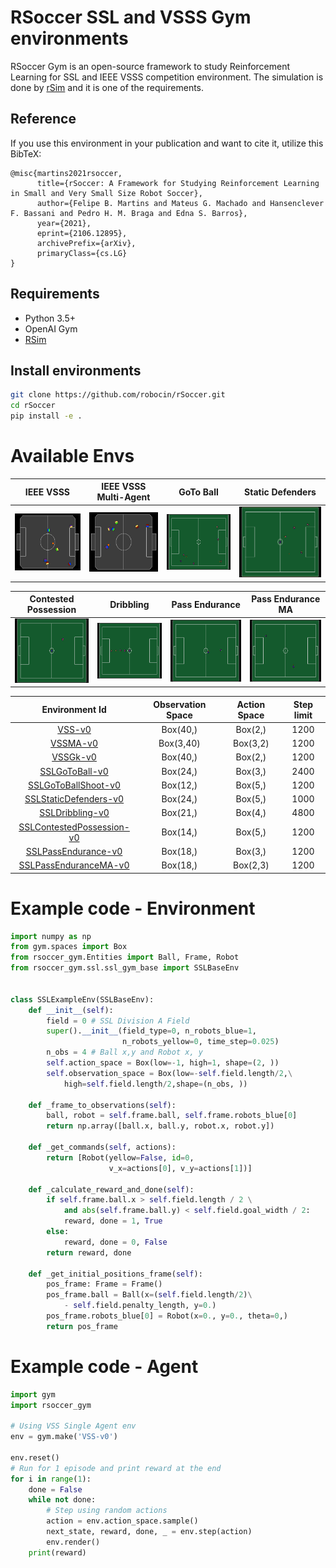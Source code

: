 # RSoccer SSL and VSSS Gym environments

RSoccer Gym is an open-source framework to study Reinforcement Learning for SSL and IEEE VSSS competition environment. The simulation is done by [rSim](https://github.com/robocin/rsim) and it is one of the requirements.

## Reference

If you use this environment in your publication and want to cite it, utilize this BibTeX:

```
@misc{martins2021rsoccer,
      title={rSoccer: A Framework for Studying Reinforcement Learning in Small and Very Small Size Robot Soccer}, 
      author={Felipe B. Martins and Mateus G. Machado and Hansenclever F. Bassani and Pedro H. M. Braga and Edna S. Barros},
      year={2021},
      eprint={2106.12895},
      archivePrefix={arXiv},
      primaryClass={cs.LG}
}
```

## Requirements
- Python 3.5+
- OpenAI Gym
- [RSim](https://github.com/robocin/rSim)
## Install environments

```bash
git clone https://github.com/robocin/rSoccer.git
cd rSoccer
pip install -e .
```

# Available Envs

IEEE VSSS                  |  IEEE VSSS Multi-Agent    |        GoTo Ball          | Static Defenders          |
:-------------------------:|:-------------------------:|:-------------------------:|:-------------------------:|
![](resources/vss.gif)     | ![](resources/vss_ma.gif) | ![](resources/gotoball.gif) | ![](resources/static.gif)     |

  Contested Possession     |        Dribbling          |  Pass Endurance     |        Pass Endurance MA          |
:-------------------------:|:-------------------------:|:-------------------------:|:-------------------------:|
 ![](resources/contested_possession.gif) | ![](resources/dribbling.gif)|![](resources/pass_endurance.gif) | ![](resources/pass_endurance_ma.gif)|

|       Environment Id                                                       | Observation Space | Action Space | Step limit |
|:--------------------------------------------------------------------------:|:-----------------:|:------------:|:----------:|
|[VSS-v0](rsoccer_gym/vss/README.md#vss-v0)                                       |      Box(40,)     |    Box(2,)   |    1200    |
|[VSSMA-v0](rsoccer_gym/vss/README.md#vssma-v0)                                   |      Box(3,40)    |    Box(3,2)  |    1200    |
|[VSSGk-v0](rsoccer_gym/vss/README.md#vssgk-v0)                                   |      Box(40,)     |    Box(2,)   |    1200    |
|[SSLGoToBall-v0](rsoccer_gym/ssl/README.md#sslgotoball-v0)                   |      Box(24,)     |    Box(3,)   |    2400        |
|[SSLGoToBallShoot-v0](rsoccer_gym/ssl/README.md#sslgotoballshoot-v0)             |      Box(12,)     |    Box(5,)   |    1200    |
|[SSLStaticDefenders-v0](rsoccer_gym/ssl/README.md#sslstaticdefenders-v0)         |      Box(24,)     |    Box(5,)   |    1000    |
|[SSLDribbling-v0](rsoccer_gym/ssl/README.md#ssldribbling-v0)                     |      Box(21,)     |    Box(4,)   |    4800    |
|[SSLContestedPossession-v0](rsoccer_gym/ssl/README.md#sslcontestedpossession-v0) |      Box(14,)     |    Box(5,)   |    1200    |
|[SSLPassEndurance-v0](rsoccer_gym/ssl/README.md#sslpassendurance-v0)             |      Box(18,)     |    Box(3,)   |    1200    |
|[SSLPassEnduranceMA-v0](rsoccer_gym/ssl/README.md#sslpassendurancema-v0)         |      Box(18,)     |    Box(2,3)  |    1200    |

# Example code - Environment

```python
import numpy as np
from gym.spaces import Box
from rsoccer_gym.Entities import Ball, Frame, Robot
from rsoccer_gym.ssl.ssl_gym_base import SSLBaseEnv


class SSLExampleEnv(SSLBaseEnv):
    def __init__(self):
        field = 0 # SSL Division A Field
        super().__init__(field_type=0, n_robots_blue=1,
                         n_robots_yellow=0, time_step=0.025)
        n_obs = 4 # Ball x,y and Robot x, y
        self.action_space = Box(low=-1, high=1, shape=(2, ))
        self.observation_space = Box(low=-self.field.length/2,\
            high=self.field.length/2,shape=(n_obs, ))

    def _frame_to_observations(self):
        ball, robot = self.frame.ball, self.frame.robots_blue[0]
        return np.array([ball.x, ball.y, robot.x, robot.y])

    def _get_commands(self, actions):
        return [Robot(yellow=False, id=0,
                      v_x=actions[0], v_y=actions[1])]

    def _calculate_reward_and_done(self):
        if self.frame.ball.x > self.field.length / 2 \
            and abs(self.frame.ball.y) < self.field.goal_width / 2:
            reward, done = 1, True
        else:
            reward, done = 0, False
        return reward, done
    
    def _get_initial_positions_frame(self):
        pos_frame: Frame = Frame()
        pos_frame.ball = Ball(x=(self.field.length/2)\
            - self.field.penalty_length, y=0.)
        pos_frame.robots_blue[0] = Robot(x=0., y=0., theta=0,)
        return pos_frame

```

# Example code - Agent

```python
import gym
import rsoccer_gym

# Using VSS Single Agent env
env = gym.make('VSS-v0')

env.reset()
# Run for 1 episode and print reward at the end
for i in range(1):
    done = False
    while not done:
        # Step using random actions
        action = env.action_space.sample()
        next_state, reward, done, _ = env.step(action)
        env.render()
    print(reward)
```
